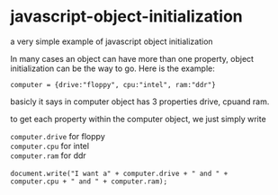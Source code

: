 javascript-object-initialization
================================

a very simple example of javascript object initialization

In many cases an object can have more than one property, object  initialization can be the way to go. 
Here is the example:

<code>computer = {drive:"floppy", cpu:"intel", ram:"ddr"}</code>

basicly it says in computer object has 3 properties drive, cpuand ram.

to get each property within the computer object, we just simply write


<code>computer.drive</code> for floppy<br/>
<code>computer.cpu</code> for intel<br/>
<code>computer.ram</code> for ddr<br/>
</br>
<code>document.write("I want a" + computer.drive + " and " + computer.cpu + " and " + computer.ram);</code>

